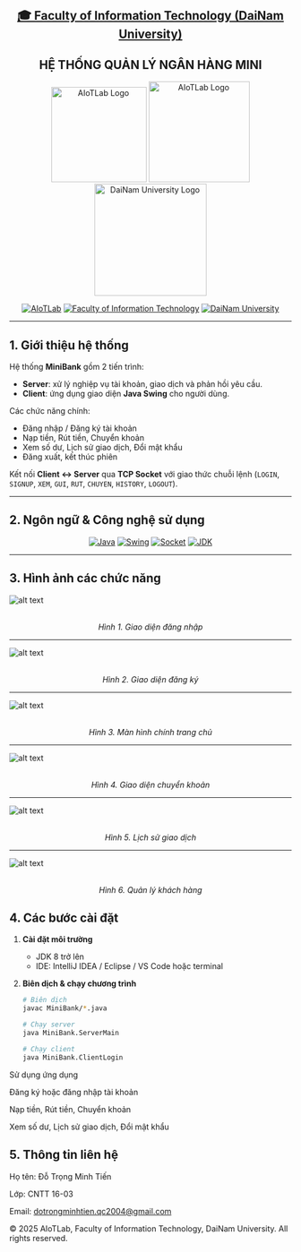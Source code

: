 <h2 align="center">
    <a href="https://dainam.edu.vn/vi/khoa-cong-nghe-thong-tin">
    🎓 Faculty of Information Technology (DaiNam University)
    </a>
</h2>
<h2 align="center">
    HỆ THỐNG QUẢN LÝ NGÂN HÀNG MINI
</h2>
<div align="center">
    <p align="center">
        <img alt="AIoTLab Logo" width="170" src="https://github.com/user-attachments/assets/711a2cd8-7eb4-4dae-9d90-12c0a0a208a2" />
        <img alt="AIoTLab Logo" width="180" src="https://github.com/user-attachments/assets/dc2ef2b8-9a70-4cfa-9b4b-f6c2f25f1660" />
        <img alt="DaiNam University Logo" width="200" src="https://github.com/user-attachments/assets/77fe0fd1-2e55-4032-be3c-b1a705a1b574" />
    </p>

[![AIoTLab](https://img.shields.io/badge/AIoTLab-green?style=for-the-badge)](https://www.facebook.com/DNUAIoTLab)
[![Faculty of Information Technology](https://img.shields.io/badge/Faculty%20of%20Information%20Technology-blue?style=for-the-badge)](https://dainam.edu.vn/vi/khoa-cong-nghe-thong-tin)
[![DaiNam University](https://img.shields.io/badge/DaiNam%20University-orange?style=for-the-badge)](https://dainam.edu.vn)

</div>

---

## 1. Giới thiệu hệ thống
Hệ thống **MiniBank** gồm 2 tiến trình:  
- **Server**: xử lý nghiệp vụ tài khoản, giao dịch và phản hồi yêu cầu.  
- **Client**: ứng dụng giao diện **Java Swing** cho người dùng.  

Các chức năng chính:  
- Đăng nhập / Đăng ký tài khoản  
- Nạp tiền, Rút tiền, Chuyển khoản  
- Xem số dư, Lịch sử giao dịch, Đổi mật khẩu  
- Đăng xuất, kết thúc phiên  

Kết nối **Client ↔ Server** qua **TCP Socket** với giao thức chuỗi lệnh (`LOGIN`, `SIGNUP`, `XEM`, `GUI`, `RUT`, `CHUYEN`, `HISTORY`, `LOGOUT`).  

---

## 2. Ngôn ngữ & Công nghệ sử dụng
<div align="center">

[![Java](https://img.shields.io/badge/Java-ED8B00?style=for-the-badge&logo=openjdk&logoColor=white)](https://www.oracle.com/java/)
[![Swing](https://img.shields.io/badge/Java%20Swing-5382a1?style=for-the-badge&logo=java&logoColor=white)]()
[![Socket](https://img.shields.io/badge/TCP%20Socket-black?style=for-the-badge)]()
[![JDK](https://img.shields.io/badge/JDK-8%2B-green?style=for-the-badge)]()

</div>

---

## 3. Hình ảnh các chức năng
![alt text](image-7.png)
<p align="center">
  <br/>
  <em>Hình 1. Giao diện đăng nhập</em><br/>
</p>

---
![alt text](image-8.png)
<p align="center">
  <br/>
  <em>Hình 2. Giao diện đăng ký</em><br/>
</p>

---
![alt text](image-9.png)
<p align="center">
  <br/>
  <em>Hình 3. Màn hình chính trang chủ</em><br/>
</p>

---
![alt text](image-10.png)
<p align="center">
  <br/>
  <em>Hình 4. Giao diện chuyển khoản</em><br/>
</p>

---
![alt text](image-11.png)
<p align="center">
  <br/>
  <em>Hình 5. Lịch sử giao dịch</em><br/>
</p>

---
![alt text](image-12.png)
<p align="center">
  <br/>
  <em>Hình 6. Quản lý khách hàng</em><br/>
</p>

## 4. Các bước cài đặt
1. **Cài đặt môi trường**  
   - JDK 8 trở lên  
   - IDE: IntelliJ IDEA / Eclipse / VS Code hoặc terminal  

2. **Biên dịch & chạy chương trình**  
   ```bash
   # Biên dịch
   javac MiniBank/*.java

   # Chạy server
   java MiniBank.ServerMain

   # Chạy client
   java MiniBank.ClientLogin
Sử dụng ứng dụng

Đăng ký hoặc đăng nhập tài khoản

Nạp tiền, Rút tiền, Chuyển khoản

Xem số dư, Lịch sử giao dịch, Đổi mật khẩu
## 5. Thông tin liên hệ 
Họ tên: Đỗ Trọng Minh Tiến

Lớp: CNTT 16-03

Email: dotrongminhtien.qc2004@gmail.com

© 2025 AIoTLab, Faculty of Information Technology, DaiNam University. All rights reserved.



